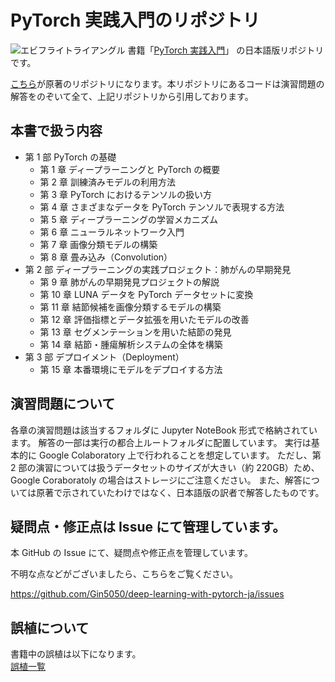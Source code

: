 # PyTorch 実践入門のリポジトリ

![エビフライトライアングル](jpg "サンプル")
書籍「[PyTorch 実践入門](https://www.amazon.co.jp/gp/product/4839974691?pf_rd_r=1GSPXPNMCBQWPW9YW7AW&pf_rd_p=3d55ec74-6376-483a-a5a7-4e247166f80b)」 の日本語版リポジトリです。

[こちら](https://github.com/deep-learning-with-pytorch/dlwpt-code)が原著のリポジトリになります。本リポジトリにあるコードは演習問題の解答をのぞいて全て、上記リポジトリから引用しております。

## 本書で扱う内容

- 第 1 部 PyTorch の基礎
  - 第 1 章 ディープラーニングと PyTorch の概要
  - 第 2 章 訓練済みモデルの利用方法
  - 第 3 章 PyTorch におけるテンソルの扱い方
  - 第 4 章 さまざまなデータを PyTorch テンソルで表現する方法
  - 第 5 章 ディープラーニングの学習メカニズム
  - 第 6 章 ニューラルネットワーク入門
  - 第 7 章 画像分類モデルの構築
  - 第 8 章 畳み込み（Convolution）
- 第 2 部 ディープラーニングの実践プロジェクト：肺がんの早期発見
  - 第 9 章 肺がんの早期発見プロジェクトの解説
  - 第 10 章 LUNA データを PyTorch データセットに変換
  - 第 11 章 結節候補を画像分類するモデルの構築
  - 第 12 章 評価指標とデータ拡張を用いたモデルの改善
  - 第 13 章 セグメンテーションを用いた結節の発見
  - 第 14 章 結節・腫瘍解析システムの全体を構築
- 第 3 部 デプロイメント（Deployment）
  - 第 15 章 本番環境にモデルをデプロイする方法

## 演習問題について

各章の演習問題は該当するフォルダに Jupyter NoteBook 形式で格納されています。
解答の一部は実行の都合上ルートフォルダに配置しています。
実行は基本的に Google Colaboratory 上で行われることを想定しています。
ただし、第 2 部の演習については扱うデータセットのサイズが大きい（約 220GB）ため、Google Coraboratoly の場合はストレージにご注意ください。
また、解答については原著で示されていたわけではなく、日本語版の訳者で解答したものです。

## 疑問点・修正点は Issue にて管理しています。

本 GitHub の Issue にて、疑問点や修正点を管理しています。

不明な点などがございましたら、こちらをご覧ください。

https://github.com/Gin5050/deep-learning-with-pytorch-ja/issues

## 誤植について

書籍中の誤植は以下になります。  
[誤植一覧](https://github.com/Gin5050/deep-learning-with-pytorch-ja/labels/%E8%AA%A4%E6%A4%8D)
